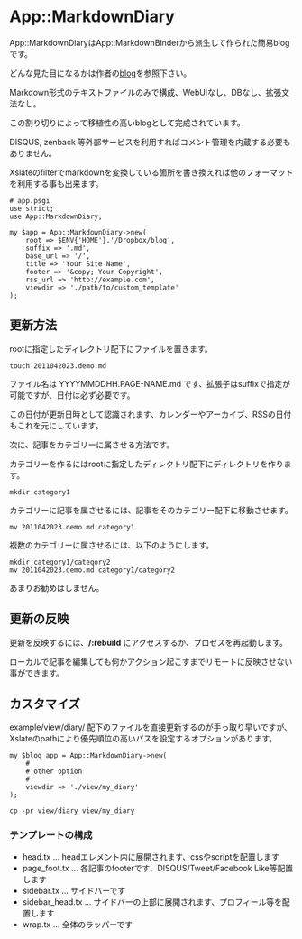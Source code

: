 # App::MarkdownDiary

App::MarkdownDiaryはApp::MarkdownBinderから派生して作られた簡易blogです。

どんな見た目になるかは作者の[blog](http://blog.7kai.org/)を参照下さい。

Markdown形式のテキストファイルのみで構成、WebUIなし、DBなし、拡張文法なし。

この割り切りによって移植性の高いblogとして完成されています。

DISQUS, zenback 等外部サービスを利用すればコメント管理を内蔵する必要もありません。

Xslateのfilterでmarkdownを変換している箇所を書き換えれば他のフォーマットを利用する事も出来ます。

    # app.psgi
    use strict;
    use App::MarkdownDiary;

    my $app = App::MarkdownDiary->new(
        root => $ENV{'HOME'}.'/Dropbox/blog',
        suffix => '.md',
        base_url => '/',
        title => 'Your Site Name',
        footer => '&copy; Your Copyright',
        rss_url => 'http://example.com',
        viewdir => './path/to/custom_template'
    );

## 更新方法

rootに指定したディレクトリ配下にファイルを置きます。

    touch 2011042023.demo.md

ファイル名は YYYYMMDDHH.PAGE-NAME.md です、拡張子はsuffixで指定が可能ですが、日付は必ず必要です。

この日付が更新日時として認識されます、カレンダーやアーカイブ、RSSの日付もこれを元にしています。

次に、記事をカテゴリーに属させる方法です。

カテゴリーを作るにはrootに指定したディレクトリ配下にディレクトリを作ります。

    mkdir category1

カテゴリーに記事を属させるには、記事をそのカテゴリー配下に移動させます。

    mv 2011042023.demo.md category1

複数のカテゴリーに属させるには、以下のようにします。

    mkdir category1/category2
    mv 2011042023.demo.md category1/category2

あまりお勧めはしません。

## 更新の反映

更新を反映するには、**/:rebuild** にアクセスするか、プロセスを再起動します。

ローカルで記事を編集しても何かアクション起こすまでリモートに反映させない事ができます。

## カスタマイズ

example/view/diary/ 配下のファイルを直接更新するのが手っ取り早いですが、Xslateのpathにより優先順位の高いパスを設定するオプションがあります。

    my $blog_app = App::MarkdownDiary->new(
        #
        # other option
        #
        viewdir => './view/my_diary'
    );

    cp -pr view/diary view/my_diary

### テンプレートの構成

- head.tx         ... headエレメント内に展開されます、cssやscriptを配置します
- page_foot.tx    ... 各記事のfooterです、DISQUS/Tweet/Facebook Like等配置します
- sidebar.tx      ... サイドバーです
- sidebar_head.tx ... サイドバーの上部に展開されます、プロフィール等を配置します
- wrap.tx         ... 全体のラッパーです
